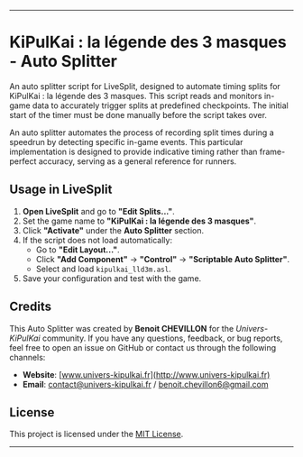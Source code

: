 
---

# **KiPulKai : la légende des 3 masques - Auto Splitter**

An auto splitter script for LiveSplit, designed to automate timing splits for KiPulKai : la légende des 3 masques. This script reads and monitors in-game data to accurately trigger splits at predefined checkpoints. The initial start of the timer must be done manually before the script takes over.

An auto splitter automates the process of recording split times during a speedrun by detecting specific in-game events. This particular implementation is designed to provide indicative timing rather than frame-perfect accuracy, serving as a general reference for runners.

## **Usage in LiveSplit**

1. **Open LiveSplit** and go to **"Edit Splits..."**.
2. Set the game name to **"KiPulKai : la légende des 3 masques"**.
3. Click **"Activate"** under the **Auto Splitter** section.
4. If the script does not load automatically:
   - Go to **"Edit Layout..."**.
   - Click **"Add Component"** → **"Control"** → **"Scriptable Auto Splitter"**.
   - Select and load `kipulkai_lld3m.asl`.
5. Save your configuration and test with the game.


## **Credits**

This Auto Splitter was created by **Benoit CHEVILLON** for the *Univers-KiPulKai* community. If you have any questions, feedback, or bug reports, feel free to open an issue on GitHub or contact us through the following channels:
- **Website**: [www.univers-kipulkai.fr](http://www.univers-kipulkai.fr)
- **Email**: contact@univers-kipulkai.fr / benoit.chevillon6@gmail.com

## **License**

This project is licensed under the [MIT License](https://opensource.org/license/MIT).

---
